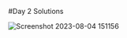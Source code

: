 #Day 2 Solutions


![Screenshot 2023-08-04 151156](https://github.com/nirmal7030/BashBlaze-7-Days-of-Bash-Scripting-Challenge/assets/103311403/2b04638c-9738-4a05-a14f-73edbe2c6d75)
